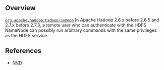 ## Overview
[`org.apache.hadoop:hadoop-common`](http://search.maven.org/#search%7Cga%7C1%7Ca%3A%22hadoop-common%22)
In Apache Hadoop 2.6.x before 2.6.5 and 2.7.x before 2.7.3, a remote user who can authenticate with the HDFS NameNode can possibly run arbitrary commands with the same privileges as the HDFS service.

## References
- [NVD](https://web.nvd.nist.gov/view/vuln/detail?vulnId=CVE-2016-5393)